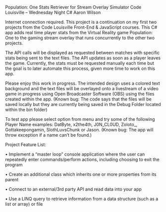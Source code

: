 Population: One Stats Retriever for Stream Overlay Simulator
Code Louisville – Wednesday Night C#
Aaron Wilson


Internet connection required. This project is a continuation on my first two
projects from the Code Louisville Front-End & JavaScript courses. This C# app adds real time player stats from the Virtual Reality game Population: One to the gaming stream overlay that runs concurrently to the other two projects. 

The API calls will be displayed as requested between matches with specific stats being sent to the text files. The API updates as soon as a player leaves the game. Currently, the stats must be requested manually each time but the goal is to later automate this process, given more time to work on this app. 

Please enjoy this work in progress. The intended design uses a colored text background and the text files will be overlayed onto a livestream of a video game in progress using Open Broadcaster Software (OBS) using the files created within the app. (Known bug: The code says that the files will be saved locally but they are currently being saved in the Debug Folder located within the bin folder)

To test app please select option <D> from menu and try some of the following Player Name examples: DatByte, x2the4th, J0N_CL0UD, Zoloto_, Gottakeepongamin, SlothLuvsChunk or Jason. (Known bug: The app will throw exception if a name can’t be found.)

Project Feature List:

•	Implement a “master loop” console application where the user can repeatedly enter commands/perform actions, including choosing to exit the program

•	Create an additional class which inherits one or more properties from its parent

•	Connect to an external/3rd party API and read data into your app

•	Use a LINQ query to retrieve information from a data structure (such as a list or array) or file


